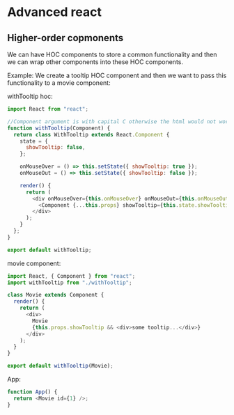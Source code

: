 # Advanced react

## Higher-order copmonents

We can have HOC components to store a common functionality and then we can wrap other components into these HOC components.

Example: We create a tooltip HOC component and then we want to pass this functionality to a movie component:

withTooltip hoc:
```javascript
import React from "react";

//Component argument is with capital C otherwise the html would not work.
function withTooltip(Component) {
  return class WithTooltip extends React.Component {
    state = {
      showTooltip: false,
    };

    onMouseOver = () => this.setState({ showTooltip: true });
    onMouseOut = () => this.setState({ showTooltip: false });

    render() {
      return (
        <div onMouseOver={this.onMouseOver} onMouseOut={this.onMouseOut}>
          <Component {...this.props} showTooltip={this.state.showTooltip} />
        </div>
      );
    }
  };
}

export default withTooltip;
```

movie component:
```javascript
import React, { Component } from "react";
import withTooltip from "./withTooltip";

class Movie extends Component {
  render() {
    return (
      <div>
        Movie
        {this.props.showTooltip && <div>some tooltip...</div>}
      </div>
    );
  }
}

export default withTooltip(Movie);
```

App:
```javascript
function App() {
  return <Movie id={1} />;
}
```